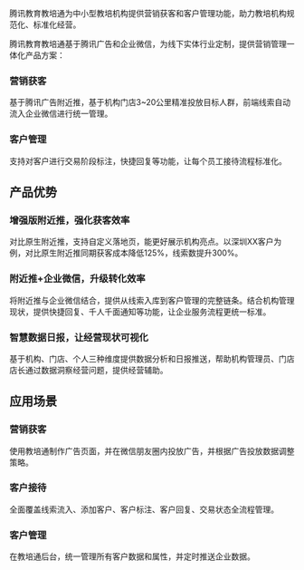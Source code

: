 腾讯教育教培通为中小型教培机构提供营销获客和客户管理功能，助力教培机构规范化、标准化经营。

腾讯教育教培通基于腾讯广告和企业微信，为线下实体行业定制，提供营销管理一体化产品方案：

### 营销获客
基于腾讯广告附近推，基于机构门店3~20公里精准投放目标人群，前端线索自动流入企业微信进行统一管理。

### 客户管理
支持对客户进行交易阶段标注，快捷回复等功能，让每个员工接待流程标准化。


## 产品优势

### 增强版附近推，强化获客效率
对比原生附近推，支持自定义落地页，能更好展示机构亮点。以深圳XX客户为例，对比原生附近推同期获客成本降低125%，线索数提升300%。

### 附近推+企业微信，升级转化效率
将附近推与企业微信结合，提供从线索入库到客户管理的完整链条。结合机构管理现状，提供快捷回复、千人千面通知等功能，让企业服务流程更统一标准。

### 智慧数据日报，让经营现状可视化
基于机构、门店、个人三种维度提供数据分析和日报推送，帮助机构管理员、门店店长通过数据洞察经营问题，提供经营辅助。

## 应用场景
### 营销获客
使用教培通制作广告页面，并在微信朋友圈内投放广告，并根据广告投放数据调整策略。

### 客户接待
全面覆盖线索流入、添加客户、客户标注、客户回复、交易状态全流程管理。

### 客户管理
在教培通后台，统一管理所有客户数据和属性，并定时推送企业数据。

